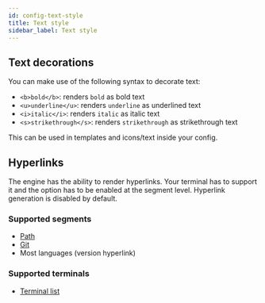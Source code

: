 ```yaml
---
id: config-text-style
title: Text style
sidebar_label: Text style
---
```


## Text decorations

You can make use of the following syntax to decorate text:

- `<b>bold</b>`: renders `bold` as bold text
- `<u>underline</u>`: renders `underline` as underlined text
- `<i>italic</i>`: renders `italic` as italic text
- `<s>strikethrough</s>`: renders `strikethrough` as strikethrough text

This can be used in templates and icons/text inside your config.

## Hyperlinks

The engine has the ability to render hyperlinks. Your terminal has to support it and the option
has to be enabled at the segment level. Hyperlink generation is disabled by default.

### Supported segments

- [Path][path-segment]
- [Git][git-segment]
- Most languages (version hyperlink)

### Supported terminals

- [Terminal list][terminal-list-hyperlinks]

[terminal-list-hyperlinks]: https://gist.github.com/egmontkob/eb114294efbcd5adb1944c9f3cb5feda
[path-segment]: /docs/path
[git-segment]: /docs/git
